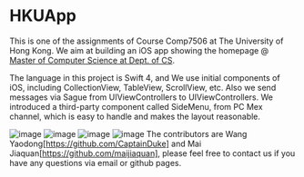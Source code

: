 # HKUApp

This is one of the assignments of Course Comp7506 at The University of Hong Kong. We aim at building an iOS app showing the homepage @ [Master of Computer Science at Dept. of CS](https://www.msc-cs.hku.hk/ "我是标题").


The language in this project is Swift 4, and We use initial components of iOS, including CollectionView, TableView, ScrollView, etc. Also we send messages via Sague from UIViewControllers to UIViewControllers. We introduced a third-party component called SideMenu, from PC Mex channel, which is easy to handle and makes the layout reasonable.

![image](https://github.com/CaptainDuke/HKUApp/raw/master/shortcut/home.png)
![image](https://github.com/CaptainDuke/HKUApp/raw/master/shortcut/teacher.png)
![image](https://github.com/CaptainDuke/HKUApp/raw/master/shortcut/stream.png)
![image](https://github.com/CaptainDuke/HKUApp/raw/master/shortcut/map.png)
The contributors are Wang Yaodong[https://github.com/CaptainDuke] and Mai Jiaquan[https://github.com/maijiaquan], please feel free to contact us if you have any questions via email or github pages. 

